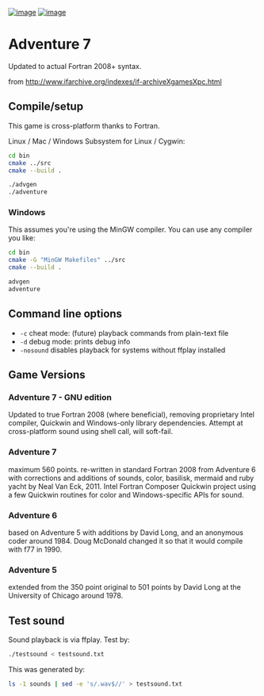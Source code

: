 [![image](https://travis-ci.org/scivision/Adventure7.svg?branch=master)](https://travis-ci.org/scivision/Adventure7)
[![image](https://ci.appveyor.com/api/projects/status/3gpcw8haer49tyts?svg=true)](https://ci.appveyor.com/project/scivision/adventure7)

# Adventure 7

Updated to actual Fortran 2008+ syntax.

from <http://www.ifarchive.org/indexes/if-archiveXgamesXpc.html>

## Compile/setup

This game is cross-platform thanks to Fortran.

Linux / Mac / Windows Subsystem for Linux / Cygwin:
```sh
cd bin
cmake ../src
cmake --build .

./advgen
./adventure
```

### Windows

This assumes you're using the MinGW compiler. 
You can use any compiler
you like:
```sh
cd bin
cmake -G "MinGW Makefiles" ../src
cmake --build .

advgen
adventure
```

## Command line options

* `-c` cheat mode: (future) playback commands from plain-text file 
* `-d` debug mode: prints debug info 
* `-nosound` disables playback for systems without ffplay installed

## Game Versions

### Adventure 7 - GNU edition

Updated to true Fortran 2008 (where beneficial), removing proprietary
Intel compiler, Quickwin and Windows-only library dependencies. Attempt
at cross-platform sound using shell call, will soft-fail.

### Adventure 7

maximum 560 points. re-written in standard Fortran 2008 from Adventure 6
with corrections and additions of sounds, color, basilisk, mermaid and
ruby yacht by Neal Van Eck, 2011. Intel Fortran Composer Quickwin
project using a few Quickwin routines for color and Windows-specific
APIs for sound.

### Adventure 6

based on Adventure 5 with additions by David Long, and an anonymous
coder around 1984. Doug McDonald changed it so that it would compile
with f77 in 1990.

### Adventure 5

extended from the 350 point original to 501 points by David Long at the
University of Chicago around 1978.

## Test sound

Sound playback is via ffplay. Test by:
```sh
./testsound < testsound.txt
```

This was generated by:
```sh
ls -1 sounds | sed -e 's/.wav$//' > testsound.txt
```
